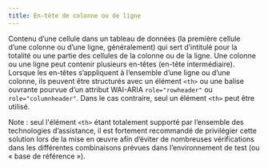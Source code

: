 ```yaml
---
title: En-tête de colonne ou de ligne
---
```


Contenu d’une cellule dans un tableau de données (la première cellule d’une
colonne ou d’une ligne, généralement) qui sert d’intitulé pour la totalité ou
une partie des cellules de la colonne ou de la ligne. Une colonne ou une ligne
peut contenir plusieurs en-têtes (en-tête intermédiaire). Lorsque les en-têtes
s’appliquent à l’ensemble d’une ligne ou d’une colonne, ils peuvent être
structurés avec un élément `<th>` ou une balise ouvrante pourvue d’un attribut WAI-ARIA
`role="rowheader"` ou `role="columnheader"`. Dans le cas contraire, seul un 
élément `<th>` peut être utilisé.

Note : seul l'élément `<th>` étant totalement supporté par l’ensemble des
technologies d’assistance, il est fortement recommandé de privilégier cette
solution lors de la mise en œuvre afin d’éviter de nombreuses vérifications
dans les différentes combinaisons prévues dans l’environnement de test (ou «
base de référence »).
